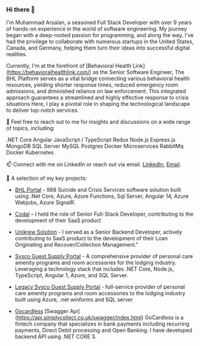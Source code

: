 ### Hi there 👋

I'm Muhammad Arsalan, a seasoned Full Stack Developer with over 9 years of hands-on experience in the world of software engineering. My journey began with a deep-rooted passion for programming, and along the way, I've had the privilege to collaborate with numerous startups in the United States, Canada, and Germany, helping them turn their ideas into successful digital realities.

Currently, I'm at the forefront of [Behavioral Health Link] (https://behavioralhealthlink.com/) as the Senior Software Engineer, The BHL Platform serves as a vital bridge connecting various behavioral health resources, yielding shorter response times, reduced emergency room admissions, and diminished reliance on law enforcement. This integrated approach guarantees a streamlined and highly effective response to crisis situations
Here, I play a pivotal role in shaping the technological landscape to deliver top-notch services.

💬 Feel free to reach out to me for insights and discussions on a wide range of topics, including:

.NET Core
Angular 
JavaScript / TypeScript
Redux
Node.js
Express.js
MongoDB
SQL Server
MySQL
Postgres
Docker
Microservices
RabbitMq
Docker
Kubernetes


📫 Connect with me on LinkedIn or reach out via email. [LinkedIn](https://www.linkedin.com/in/muhammadarsalan0312/), [Email](mailTo:programmerarsalaniu@gmail.com).

🚀 A selection of my key projects:
- [BHL Portal](https://app-teama.behavioralhealthlink.com/) - 988 Suicide and Crisis Services software solution built using .Net Core, Azure, Azure Functions, Sql Server, Angular 14, Azure Webjobs, Azure SignalR.

- [Codal](https://www.codal.com/) – I  held the role of Senior Full-Stack Developer, contributing to the development of their SaaS product

- [Unikrew Solution](https://unikrew.com/) - I served as a Senior Backend Developer, actively contributing to SaaS product to the development of their Loan Originating and Recover/Collection Management."

- [Sysco Guest Supply Portal](http://vcmsystems.com/) - A comprehensive provider of personal care amenity programs and room accessories for the lodging industry. Leveraging a technology stack that includes .NET Core, Node.js, TypeScript, Angular 1, Azure, and SQL Server.

- [Legacy Sysco Guest Supply Portal](https://www.sgs-vendorcompliance.com/) - full-service provider of personal care amenity programs and room accessories to the lodging industry built using Azure, .net winforms and SQL server

- [Gocardless](https://woocommerce.com/document/gocardless/) [Swagger Api] (https://api.simplycollect.co.uk/swagger/index.html) GoCardless is a fintech company that specializes in bank payments including recurring payments, Direct Debit processing and Open Banking. I have developed backend API using .NET CORE 3.
